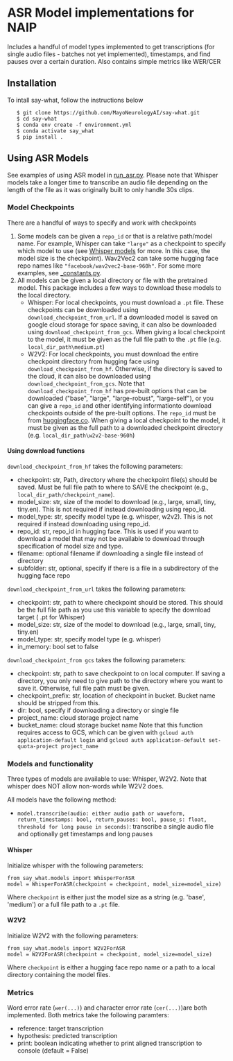 # ASR Model implementations for NAIP
Includes a handful of model types implemented to get transcriptions (for single audio files - batches not yet implemented), timestamps, and find pauses over a certain duration. Also contains simple metrics like WER/CER

## Installation
To intall say-what, follow the instructions below

```
   $ git clone https://github.com/MayoNeurologyAI/say-what.git
   $ cd say-what
   $ conda env create -f environment.yml
   $ conda activate say_what
   $ pip install .
```

## Using ASR Models
See examples of using ASR model in [run_asr.py](https://github.com/MayoNeurologyAI/say-what/blob/main/run_asr.py).
Please note that Whisper models take a longer time to transcribe an audio file depending on the length of the file as it was originally built to only handle 30s clips.
### Model Checkpoints
There are a handful of ways to specify and work with checkpoints
1. Some models can be given a `repo_id` or that is a relative path/model name. For example, Whisper can take `"large"` as a checkpoint to specify which model to use (see [Whisper models](https://github.com/openai/whisper?tab=readme-ov-file#available-models-and-languages) for more. In this case, the model size is the checkpoint). Wav2Vec2 can take some hugging face repo names like `"facebook/wav2vec2-base-960h"`. For some more examples, see [_constants.py](https://github.com/MayoNeurologyAI/say-what/blob/main/say_what/constants/_constants.py).
2. All models can be given a local directory or file with the pretrained model. This package includes a few ways to download these models to the local directory.
   - Whisper: For local checkpoints, you must download a `.pt` file. These checkpoints can be downloaded using `download_checkpoint_from_url`. If a downloaded model is saved on google cloud storage for space saving, it can also be downloaded using `download_checkpoint_from_gcs`. When giving a local checkpoint to the model, it must be given as the full file path to the `.pt` file (e.g. `local_dir_path\medium.pt`)
   - W2V2: For local checkpoints, you must download the entire checkpoint directory from hugging face using `download_checkpoint_from_hf`. Otherwise, if the directory is saved to the cloud, it can also be downloaded using `download_checkpoint_from_gcs`. Note that `download_checkpoint_from_hf` has pre-built options that can be downloaded ("base", "large", "large-robust", "large-self"), or you can give a `repo_id` and other identifying informationto download checkpoints outside of the pre-built options. The `repo_id` must be from [huggingface.co](https://huggingface.co). When giving a local checkpoint to the model, it must be given as the full path to a downloaded checkpoint directory (e.g. `local_dir_path\w2v2-base-960h`)
   
#### Using download functions
`download_checkpoint_from_hf` takes the following parameters:
- checkpoint: str, Path, directory where the checkpoint file(s) should be saved. Must be full file path to where to SAVE the checkpoint (e.g., `local_dir_path/checkpoint_name`). 
- model_size: str, size of the model to download (e.g., large, small, tiny, tiny.en). This is not required if instead downloading using repo_id.
- model_type: str, specify model type (e.g. whisper, w2v2). This is not required if instead downloading using repo_id.
- repo_id: str, repo_id in hugging face. This is used if you want to download a model that may not be available to download through specification of model size and type.
- filename: optional filename if downloading a single file instead of directory
- subfolder: str, optional, specify if there is a file in a subdirectory of the hugging face repo

`download_checkpoint_from_url` takes the following parameters:
- checkpoint: str, path to where checkpoint should be stored. This should be the full file path as you use this variable to specify the download target ( .pt for Whisper)
- model_size: str, size of the model to download (e.g., large, small, tiny, tiny.en)
-  model_type: str, specify model type (e.g. whisper)
- in_memory: bool set to false

`download_checkpoint_from gcs` takes the following parameters:
- checkpoint: str, path to save checkpoint to on local computer. If saving a directory, you only need to give path to the directory where you want to save it. Otherwise, full file path must be given.
- checkpoint_prefix: str, location of checkpoint in bucket. Bucket name should be stripped from this.
- dir: bool, specify if downloading a directory or single file
- project_name: cloud storage project name
- bucket_name: cloud storage bucket name
Note that this function requires access to GCS, which can be given with `gcloud auth application-default login` and `gcloud auth application-default set-quota-project project_name`



### Models and functionality
Three types of models are available to use: Whisper, W2V2. Note that whisper does NOT allow non-words while W2V2 does.

All models have the following method:
- `model.transcribe(audio: either audio path or waveform, return_timestamps: bool, return_pauses: bool, pause_s: float, threshold for long pause in seconds)`: transcribe a single audio file and optionally get timestamps and long pauses


#### Whisper
Initialize whisper with the following parameters:
```
from say_what.models import WhisperForASR
model = WhisperForASR(checkpoint = checkpoint, model_size=model_size)
```
Where `checkpoint` is either just the model size as a string (e.g. 'base', 'medium') or a full file path to a `.pt` file.


#### W2V2
Initialize W2V2 with the following parameters:
```
from say_what.models import W2V2ForASR
model = W2V2ForASR(checkpoint = checkpoint, model_size=model_size)
```
Where `checkpoint` is either a hugging face repo name or a path to a local directory containing the model files.

### Metrics
Word error rate (`wer(...)`) and character error rate (`cer(...)`)are both implemented. Both metrics take the following paramters:
- reference: target transcription
- hypothesis: predicted transcription
- print: boolean indicating whether to print aligned transcription to console (default = False)


